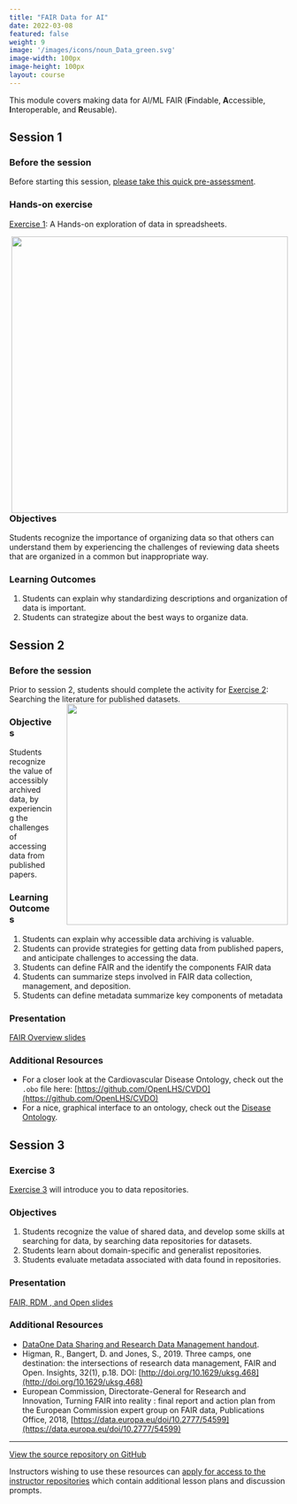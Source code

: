 ```yaml
---
title: "FAIR Data for AI"
date: 2022-03-08
featured: false
weight: 9
image: '/images/icons/noun_Data_green.svg'
image-width: 100px
image-height: 100px
layout: course
---
```


This module covers making data for AI/ML FAIR (**F**indable, **A**ccessible, **I**nteroperable, and **R**eusable).

## Session 1

### Before the session

Before starting this session, [please take this quick pre-assessment](https://ufl.qualtrics.com/jfe/form/SV_7aBxTBOI5K6ubNI).

### Hands-on exercise

[Exercise 1](/fair/FAIR_Exercise_1/): A Hands-on exploration of data in spreadsheets.

<a href='/fair/FAIR_Exercise_1/'><img src='/fair/images/np_Group_runners_Jacob_Lund_Photography_5QPlV0_free.jpg' align='right' width='500' style='padding: 0px 0px 0px 20px'></a>

### Objectives

Students recognize the importance of organizing data so that others can understand them by experiencing the challenges of reviewing data sheets that are organized in a common but inappropriate way.

### Learning Outcomes

1. Students can explain why standardizing descriptions and organization of data is important.
1. Students can strategize about the best ways to organize data.

## Session 2

### Before the session

Prior to session 2, students should complete the activity for [Exercise 2](/fair/FAIR_Exercise_2/): Searching the literature for published datasets.<a href='/fair/FAIR_Exercise_2/'><img src='/fair/images/fitness-tracker.png' align='right' width='400' style='padding: 0px 0px 0px 20px'></a>

### Objectives

Students recognize the value of accessibly archived data, by experiencing the challenges of accessing data from published papers.

### Learning Outcomes

1. Students can explain why accessible data archiving is valuable.
1. Students can provide strategies for getting data from published papers, and anticipate challenges to accessing the data.
1. Students can define FAIR and the identify the components FAIR data
1. Students can summarize steps involved in FAIR data collection, management, and deposition.
1. Students can define metadata summarize key components of metadata

### Presentation

[FAIR Overview slides](https://docs.google.com/presentation/d/1ikukDeyxKa4RCfpH0ehNa35lMbVNawwXaPA_XbGgaBs/edit?usp=sharing)

### Additional Resources

* For a closer look at the Cardiovascular Disease Ontology, check out the `.obo` file here: [https://github.com/OpenLHS/CVDO](https://github.com/OpenLHS/CVDO)
* For a nice, graphical interface to an ontology, check out the [Disease Ontology](https://disease-ontology.org/).

## Session 3

### Exercise 3

[Exercise 3](/fair/FAIR_Exercise_3/) will introduce you to data repositories.

### Objectives

1. Students recognize the value of shared data, and develop some skills at searching for data, by searching data repositories for datasets.
1. Students learn about domain-specific and generalist repositories.
1. Students evaluate metadata associated with data found in repositories.

### Presentation

[FAIR, RDM , and Open slides](https://docs.google.com/presentation/d/1YB07xuFdS2rzVshjzeFqU9qjh3OtFqUhG7OjzGKVGeQ/edit?usp=sharing)

### Additional Resources

* [DataOne Data Sharing and Research Data Management handout](/fair/handouts/L02_DataSharing_Handout.pdf).
* Higman, R., Bangert, D. and Jones, S., 2019. Three camps, one destination: the intersections of research data management, FAIR and Open. Insights, 32(1), p.18. DOI: [http://doi.org/10.1629/uksg.468](http://doi.org/10.1629/uksg.468)
* European Commission, Directorate-General for Research and Innovation, Turning FAIR into reality : final report and action plan from the European Commission expert group on FAIR data, Publications Office, 2018, [https://data.europa.eu/doi/10.2777/54599](https://data.europa.eu/doi/10.2777/54599)

<hr> 

[View the source repository on GitHub](https://github.com/PracticumAI/fair)

Instructors wishing to use these resources can [apply for access to the instructor repositories](/instructor_app/) which contain additional lesson plans and discussion prompts.
